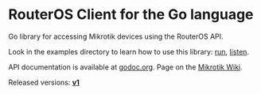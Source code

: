 # RouterOS Client for the Go language

Go library for accessing Mikrotik devices using the RouterOS API.

Look in the examples directory to learn how to use this library:
[run](examples/run/main.go),
[listen](examples/listen/main.go).

API documentation is available at [godoc.org](https://godoc.org/github.com/go-routeros/routeros).
Page on the [Mikrotik Wiki](http://wiki.mikrotik.com/wiki/API_in_Go).

Released versions:
[**v1**](https://github.com/go-routeros/routeros/tree/v1)
